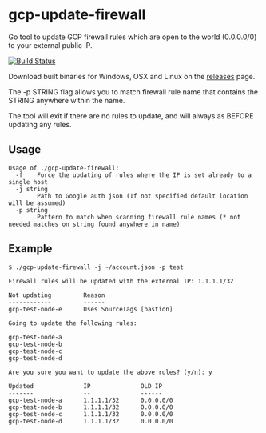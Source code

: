 # gcp-update-firewall
Go tool to update GCP firewall rules which are open to the world (0.0.0.0/0) to your external public IP.

[![Build Status](https://travis-ci.org/jharrington22/gcp-update-firewall.svg?branch=master)](https://travis-ci.org/jharrington22/gcp-update-firewall)

Download built binaries for Windows, OSX and Linux on the [releases](https://github.com/jharrington22/gcp-update-firewall/releases/latest) page.

The -p STRING flag allows you to match firewall rule name that contains the STRING anywhere within the name.

The tool will exit if there are no rules to update, and will always as BEFORE updating any rules.

## Usage

```
Usage of ./gcp-update-firewall:
  -f    Force the updating of rules where the IP is set already to a single host
  -j string
        Path to Google auth json (If not specified default location will be assumed)
  -p string
        Pattern to match when scanning firewall rule names (* not needed matches on string found anywhere in name)
```

## Example

```
$ ./gcp-update-firewall -j ~/account.json -p test
                                                                                                                                                              
Firewall rules will be updated with the external IP: 1.1.1.1/32                                                                                               
                                                                                                                                                              
Not updating         Reason                                                                                                                        
------------         ------                                                                                                                        
gcp-test-node-e      Uses SourceTags [bastion]

Going to update the following rules:

gcp-test-node-a
gcp-test-node-b
gcp-test-node-c
gcp-test-node-d

Are you sure you want to update the above rules? (y/n): y

Updated              IP              OLD IP
-------              --              ------
gcp-test-node-a      1.1.1.1/32      0.0.0.0/0
gcp-test-node-b      1.1.1.1/32      0.0.0.0/0
gcp-test-node-c      1.1.1.1/32      0.0.0.0/0
gcp-test-node-d      1.1.1.1/32      0.0.0.0/0
```
